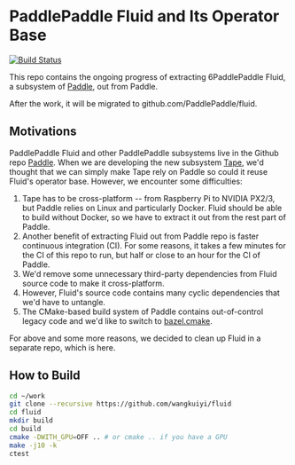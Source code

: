 # PaddlePaddle Fluid and Its Operator Base

[![Build Status](https://travis-ci.org/wangkuiyi/fluid.svg?branch=develop)](https://travis-ci.org/wangkuiyi/fluid)

This repo contains the ongoing progress of extracting 6PaddlePaddle Fluid, a subsystem of [Paddle](https://github.com/PaddlePaddle/Paddle), out from Paddle.

After the work, it will be migrated to github.com/PaddlePaddle/fluid.

## Motivations

PaddlePaddle Fluid and other PaddlePaddle subsystems live in the Github repo [Paddle](https://github.com/PaddlePaddle/Paddle).  When we are developing the new subsystem [Tape](https://github.com/PaddlePaddle/tape), we'd thought that we can simply make Tape rely on Paddle so could it reuse Fluid's operator base.  However, we encounter some difficulties:

1. Tape has to be cross-platform -- from Raspberry Pi to NVIDIA PX2/3, but Paddle relies on Linux and particularly Docker.  Fluid should be able to build without Docker, so we have to extract it out from the rest part of Paddle.
1. Another benefit of extracting Fluid out from Paddle repo is faster continuous integration (CI). For some reasons, it takes a few minutes for the CI of this repo to run, but half or close to an hour for the CI of Paddle.
1. We'd remove some unnecessary third-party dependencies from Fluid source code to make it cross-platform.
1. However, Fluid's source code contains many cyclic dependencies that we'd have to untangle.
1. The CMake-based build system of Paddle contains out-of-control legacy code and we'd like to switch to [bazel.cmake](https://github.com/gangliao/bazel.cmake/).

For above and some more reasons, we decided to clean up Fluid in a separate repo, which is here.

## How to Build

```bash
cd ~/work
git clone --recursive https://github.com/wangkuiyi/fluid
cd fluid
mkdir build
cd build
cmake -DWITH_GPU=OFF .. # or cmake .. if you have a GPU
make -j10 -k
ctest
```
